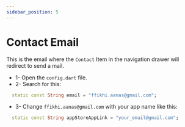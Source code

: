 ```yaml
---
sidebar_position: 5
---
```


# Contact Email

This is the email where the `Contact` Item in the navigation drawer will redirect to send a mail.

- 1- Open the `config.dart` file.
- 2- Search for this:

```dart {1} title="/config/config.dart"
  static const String email = "ffikhi.aanas@gmail.com";
```

- 3- Change `ffikhi.aanas@gmail.com` with your app name like this:

```dart title="/config/config.dart"
  static const String appStoreAppLink = "your_email@gmail.com";

```
